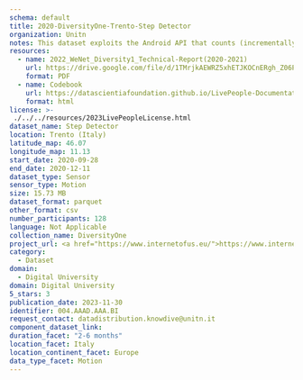 ```yaml
---
schema: default
title: 2020-DiversityOne-Trento-Step Detector
organization: Unitn
notes: This dataset exploits the Android API that counts (incrementally) the number of steps since the devices booted. The step detector sensor collects an event each time a step is taken by the user. The value reported by the sensor is always one, the fractional part being always zero, and the event timestamp is the time when the user’s foot hit the ground. It is part of Wenet Diversity 1 data collection, which contains data about the everyday life activities of students coming from 8 different universities located in China, Denmark, India, Italy, Mexico, Mongolia, Paraguay and UK. The data were collected via questionnaires, data coming from 27 smartphone sensors associated to thousand self-reported annotations over a period of 4 weeks.
resources:
  - name: 2022_WeNet_Diversity1_Technical-Report(2020-2021)
    url: https://drive.google.com/file/d/1TMrjkAEWRZ5xhETJKOCnERgh_Z06PO2E/view?usp=drive_link
    format: PDF
  - name: Codebook
    url: https://datascientiafoundation.github.io/LivePeople-Documentation/codebooks/2020_DV1_Trento_stepdetector.html
    format: html
license: >-
 ./../../resources/2023LivePeopleLicense.html
dataset_name: Step Detector
location: Trento (Italy)
latitude_map: 46.07
longitude_map: 11.13
start_date: 2020-09-28
end_date: 2020-12-11
dataset_type: Sensor
sensor_type: Motion
size: 15.73 MB
dataset_format: parquet
other_format: csv
number_participants: 128
language: Not Applicable
collection_name: DiversityOne
project_url: <a href="https://www.internetofus.eu/">https://www.internetofus.eu/</a>
category: 
  - Dataset
domain: 
  - Digital University
domain: Digital University
5_stars: 3
publication_date: 2023-11-30
identifier: 004.AAAD.AAA.BI
request_contact: datadistribution.knowdive@unitn.it
component_dataset_link: 
duration_facet: "2-6 months"
location_facet: Italy
location_continent_facet: Europe
data_type_facet: Motion
---
```

